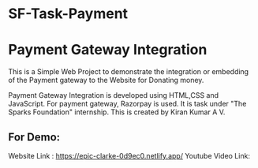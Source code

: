 # SF-Task-Payment
# Payment Gateway Integration 
This is a Simple Web Project to demonstrate the integration or embedding of the Payment gateway to the Website for Donating money.

Payment Gateway Integration is developed using HTML,CSS and JavaScript. For payment gateway, Razorpay is used. It is task under "The Sparks Foundation" internship.
This is created by Kiran Kumar A V.

## For Demo:
Website Link : https://epic-clarke-0d9ec0.netlify.app/
Youtube Video Link: 

